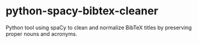 # python-spacy-bibtex-cleaner
Python tool using spaCy to clean and normalize BibTeX titles by preserving proper nouns and acronyms.
